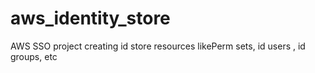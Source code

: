 # aws_identity_store
AWS SSO project 
creating id store resources likePerm sets, id users , id groups, etc 
